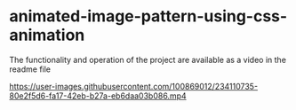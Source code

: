 # animated-image-pattern-using-css-animation
The functionality and operation of the project are available as a video in the readme file


https://user-images.githubusercontent.com/100869012/234110735-80e2f5d6-fa17-42eb-b27a-eb6daa03b086.mp4

